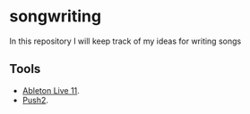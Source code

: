 # songwriting
In this repository I will keep track of my ideas for writing songs
## Tools
- [Ableton Live 11](https://www.ableton.com/en/live/).
- [Push2](https://www.ableton.com/en/manual/using-push-2/).